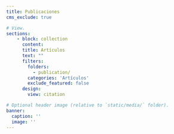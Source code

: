 ```yaml
---
title: Publicaciones
cms_exclude: true

# View.
sections:
    - block: collection
      content:
      title: Artículos
      text: ""
      filters:
        folders:
          - publication/
        categories: 'Artículos'
        exclude_featured: false
      design:
        view: citation

# Optional header image (relative to `static/media/` folder).
banner:
  caption: ''
  image: ''
---
```

